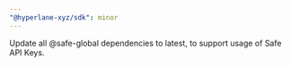 ```yaml
---
"@hyperlane-xyz/sdk": minor
---
```


Update all @safe-global dependencies to latest, to support usage of Safe API Keys.
